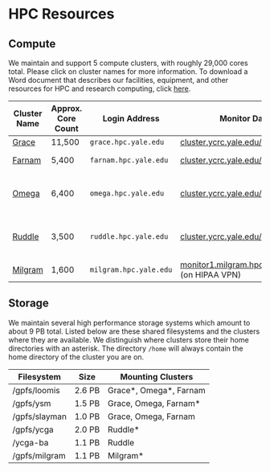 # HPC Resources

## Compute

We maintain and support 5 compute clusters, with roughly 29,000 cores total. Please click on cluster names for more information. To download a Word document that describes our facilities, equipment, and other resources for HPC and research computing, click [here](/files/Facilities_Equipment-YCRC_20180705.docx).

| Cluster Name       | Approx. Core Count | Login Address<img width=150/> | Monitor Dashboard                                                                                        | Purpose                                                  |
|--------------------|--------------------|-------------------------------|----------------------------------------------------------------------------------------------------------|----------------------------------------------------------|
| [Grace](grace)     | 11,500             | `grace.hpc.yale.edu`          | [cluster.ycrc.yale.edu/grace](http://cluster.ycrc.yale.edu/grace/)                                       | general                                                  |
| [Farnam](farnam)   | 5,400              | `farnam.hpc.yale.edu`         | [cluster.ycrc.yale.edu/farnam](http://cluster.ycrc.yale.edu/farnam/)                                     | medical/life science                                     |
| [Omega](omega)     | 6,400              | `omega.hpc.yale.edu`          | [cluster.ycrc.yale.edu/omega](http://cluster.ycrc.yale.edu/omega/)                                       | highly parallel, tightly coupled                         |
| [Ruddle](ruddle)   | 3,500              | `ruddle.hpc.yale.edu`         | [cluster.ycrc.yale.edu/ruddle](http://cluster.ycrc.yale.edu/ruddle/)                                     | [Yale Center for Genome Analysis](http://ycga.yale.edu/) |
| [Milgram](milgram) | 1,600              | `milgram.hpc.yale.edu`        | [monitor1.milgram.hpc.yale.internal:4001](http://monitor1.milgram.hpc.yale.internal:4001) (on HIPAA VPN) | HIPAA                                                    |

## Storage

We maintain several high performance storage systems which amount to about 9 PB total. Listed below are these shared filesystems and the clusters where they are available. We distinguish where clusters store their home directories with an asterisk. The directory `/home` will always contain the home directory of the cluster you are on.

| Filesystem    | Size   | Mounting Clusters        |
|---------------|--------|--------------------------|
| /gpfs/loomis  | 2.6 PB | Grace\*, Omega\*, Farnam |
| /gpfs/ysm     | 1.5 PB | Grace, Omega, Farnam\*   |
| /gpfs/slayman | 1.0 PB | Grace, Omega, Farnam     |
| /gpfs/ycga    | 2.0 PB | Ruddle\*                 |
| /ycga-ba      | 1.1 PB | Ruddle                   |
| /gpfs/milgram | 1.1 PB | Milgram\*                |
